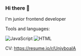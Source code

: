 ### Hi there 👋

I'm junior frontend developer

Tools and languages:

![JavaScript](https://img.shields.io/badge/-JavaScript-000000?style=plastic&logo=JavaScript&logoColor=E9D54D)
![HTML](https://img.shields.io/badge/-HTML-000000?style=plastic&logo=HTML5&logoColor=E44D26)



CV: https://resume.io/r/UnjvboaIA


<!--
**vvaleri/vvaleri** is a ✨ _special_ ✨ repository because its `README.md` (this file) appears on your GitHub profile.

Here are some ideas to get you started:

- 🔭 I’m currently working on ...
- 🌱 I’m currently learning ...
- 👯 I’m looking to collaborate on ...
- 🤔 I’m looking for help with ...
- 💬 Ask me about ...
- 📫 How to reach me: ...
- 😄 Pronouns: ...
- ⚡ Fun fact: ...
-->

